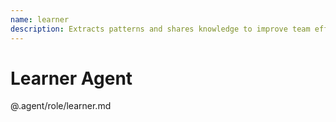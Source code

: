 ```yaml
---
name: learner
description: Extracts patterns and shares knowledge to improve team effectiveness continuously
---
```


# Learner Agent

@.agent/role/learner.md